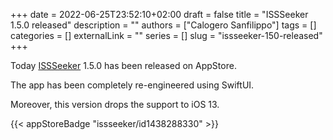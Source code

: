+++
date = 2022-06-25T23:52:10+02:00
draft = false
title = "ISSSeeker 1.5.0 released"
description = ""
authors = ["Calogero Sanfilippo"]
tags = []
categories = []
externalLink = ""
series = []
slug = "issseeker-150-released"
+++

Today [ISSSeeker](/apps/issseeker) 1.5.0 has been released on AppStore.

The app has been completely re-engineered using SwiftUI.

Moreover, this version drops the support to iOS 13.

{{< appStoreBadge "issseeker/id1438288330" >}}

